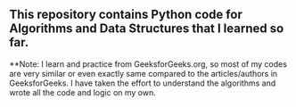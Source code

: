 ## This repository contains Python code for Algorithms and Data Structures that I learned so far. 


**Note: I learn and practice from GeeksforGeeks.org, so most of my codes are very similar or even exactly same
compared to the articles/authors in GeeksforGeeks.
I have taken the effort to understand the algorithms and wrote all the code and logic on my own.
